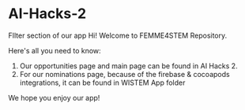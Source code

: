 # AI-Hacks-2
FIlter section of our app
Hi! Welcome to FEMME4STEM Repository.

Here's all you need to know:

1. Our opportunities page and main page can be found in AI Hacks 2.
2. For our nominations page, because of the firebase & cocoapods integrations, it can be found in WISTEM App folder

We hope you enjoy our app!
